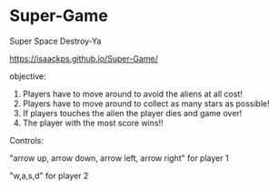 # Super-Game
Super Space Destroy-Ya

https://isaackps.github.io/Super-Game/

objective:
1) Players have to move around to avoid the aliens at all cost!
2) Players have to move around to collect as many stars as possible!
3) If players touches the alien the player dies and game over!
4) The player with the most score wins!!

Controls:

"arrow up, arrow down, arrow left, arrow right" for player 1

"w,a,s,d" for player 2
